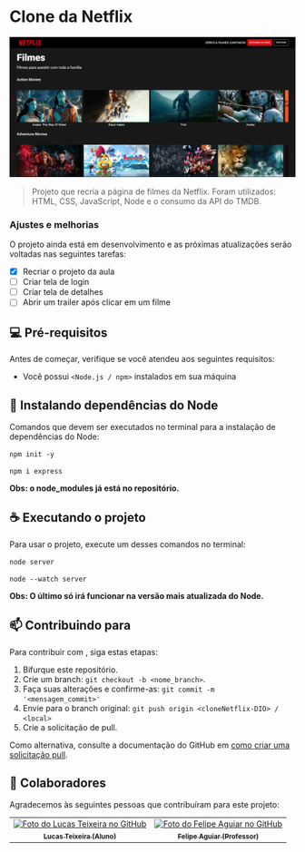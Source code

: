 # Clone da Netflix

<img src="public/img/netflixClone.png" alt="Imagem mostrando a tela inicial do clone da Netflix">

> Projeto que recria a página de filmes da Netflix. Foram utilizados: HTML, CSS, JavaScript, Node e o consumo da API do TMDB.

### Ajustes e melhorias

O projeto ainda está em desenvolvimento e as próximas atualizações serão voltadas nas seguintes tarefas:

- [x] Recriar o projeto da aula
- [ ] Criar tela de login
- [ ] Criar tela de detalhes
- [ ] Abrir um trailer após clicar em um filme

## 💻 Pré-requisitos

Antes de começar, verifique se você atendeu aos seguintes requisitos:

* Você possui `<Node.js / npm>` instalados em sua máquina

## 🚀 Instalando dependências do Node

Comandos que devem ser executados no terminal para a instalação de dependências do Node:

```
npm init -y
```

```
npm i express
```

**Obs: o node_modules já está no repositório.** 

## ☕ Executando o projeto

Para usar o projeto, execute um desses comandos no terminal:

```
node server
```

```
node --watch server
```

**Obs: O último só irá funcionar na versão mais atualizada do Node.**

## 📫 Contribuindo para <cloneNetflix-DIO>

Para contribuir com <cloneNetflix-DIO>, siga estas etapas:

1. Bifurque este repositório.
2. Crie um branch: `git checkout -b <nome_branch>`.
3. Faça suas alterações e confirme-as: `git commit -m '<mensagem_commit>'`
4. Envie para o branch original: `git push origin <cloneNetflix-DIO> / <local>`
5. Crie a solicitação de pull.

Como alternativa, consulte a documentação do GitHub em [como criar uma solicitação pull](https://help.github.com/en/github/collaborating-with-issues-and-pull-requests/creating-a-pull-request).

## 🤝 Colaboradores

Agradecemos às seguintes pessoas que contribuíram para este projeto:

<table>
  <tr>
    <td align="center">
      <a href="https://github.com/LucasTMB">
        <img src="https://avatars.githubusercontent.com/u/94722696?v=4" width="100px;" alt="Foto do Lucas Teixeira no GitHub"/><br>
        <sub>
          <b>Lucas Teixeira</b>
          <b>(Aluno)</b>
        </sub>
      </a>
    </td>
    <td align="center">
      <a href="https://github.com/felipeAguiarCode">
        <img src="https://avatars.githubusercontent.com/u/37452836?v=4" width="100px;" alt="Foto do Felipe Aguiar no GitHub"/><br>
        <sub>
          <b>Felipe Aguiar</b>
          <b>(Professor)</b>
        </sub>
      </a>
    </td>
  </tr>
</table>
